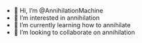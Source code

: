 - 👋 Hi, I’m @AnnihilationMachine
- 👀 I’m interested in annihilation
- 🌱 I’m currently learning how to annihilate
- 💞️ I’m looking to collaborate on annihilation

<!---
AnnihilationMachine/AnnihilationMachine is a ✨ special ✨ repository because its `README.md` (this file) appears on your GitHub profile.
You can click the Preview link to take a look at your changes.
--->
